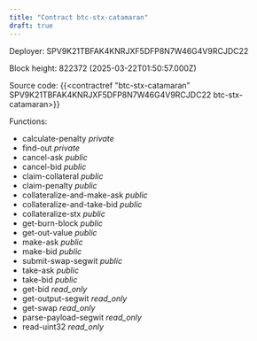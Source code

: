 ```yaml
---
title: "Contract btc-stx-catamaran"
draft: true
---
```

Deployer: SPV9K21TBFAK4KNRJXF5DFP8N7W46G4V9RCJDC22


 



Block height: 822372 (2025-03-22T01:50:57.000Z)

Source code: {{<contractref "btc-stx-catamaran" SPV9K21TBFAK4KNRJXF5DFP8N7W46G4V9RCJDC22 btc-stx-catamaran>}}

Functions:

* calculate-penalty _private_
* find-out _private_
* cancel-ask _public_
* cancel-bid _public_
* claim-collateral _public_
* claim-penalty _public_
* collateralize-and-make-ask _public_
* collateralize-and-take-bid _public_
* collateralize-stx _public_
* get-burn-block _public_
* get-out-value _public_
* make-ask _public_
* make-bid _public_
* submit-swap-segwit _public_
* take-ask _public_
* take-bid _public_
* get-bid _read_only_
* get-output-segwit _read_only_
* get-swap _read_only_
* parse-payload-segwit _read_only_
* read-uint32 _read_only_

